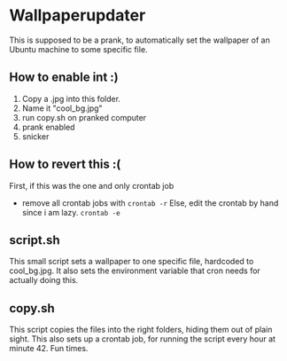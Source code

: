 # Wallpaperupdater
This is supposed to be a prank, to automatically set the wallpaper of an Ubuntu machine to some specific file.

## How to enable int :)
1. Copy a .jpg into this folder.
2. Name it "cool_bg.jpg"
3. run copy.sh on pranked computer
4. prank enabled
5. snicker

## How to revert this :(
First, if this was the one and only crontab job
* remove all crontab jobs with
```crontab -r```
Else, edit the crontab by hand since i am lazy.
```crontab -e```

## script.sh
This small script sets a wallpaper to one specific file, hardcoded to cool_bg.jpg.
It also sets the environment variable that cron needs for actually doing this.

## copy.sh
This script copies the files into the right folders, hiding them out of plain sight.
This also sets up a crontab job, for running the script every hour at minute 42. Fun times.
